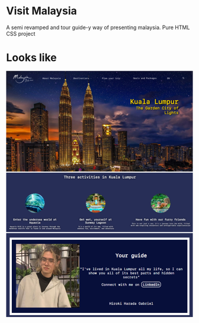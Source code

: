 
# Visit Malaysia

A semi revamped and tour guide-y way of presenting malaysia. Pure HTML CSS project

# Looks like 
![Hero](https://github.com/hyroqi/visitmalaysia/blob/main/readme-images/vm1.png)
![Activities](https://github.com/hyroqi/visitmalaysia/blob/main/readme-images/vm2.png)
![Card](https://github.com/hyroqi/visitmalaysia/blob/main/readme-images/vm3.png)
